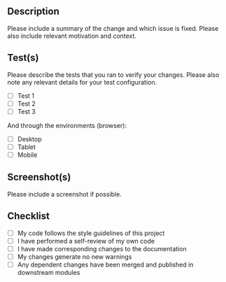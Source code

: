 ## Description

Please include a summary of the change and which issue is fixed. Please also include relevant motivation and context.

## Test(s)

Please describe the tests that you ran to verify your changes. Please also note any relevant details for your test configuration.

- [ ] Test 1
- [ ] Test 2
- [ ] Test 3

And through the environments (browser):

- [ ] Desktop
- [ ] Tablet
- [ ] Mobile

## Screenshot(s)

Please include a screenshot if possible.

## Checklist

- [ ] My code follows the style guidelines of this project
- [ ] I have performed a self-review of my own code
- [ ] I have made corresponding changes to the documentation
- [ ] My changes generate no new warnings
- [ ] Any dependent changes have been merged and published in downstream modules
